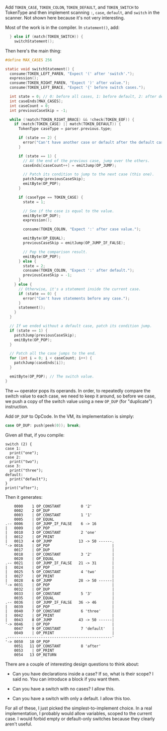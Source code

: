 
Add `TOKEN_CASE`, `TOKEN_COLON`, `TOKEN_DEFAULT`, and `TOKEN_SWITCH` to
TokenType and then implement scanning `:`, `case`, `default`, and `switch` in
the scanner. Not shown here because it's not very interesting.

Most of the work is in the compiler. In `statement()`, add:

```c
  } else if (match(TOKEN_SWITCH)) {
    switchStatement();
```

Then here's the main thing:

```c
#define MAX_CASES 256

static void switchStatement() {
  consume(TOKEN_LEFT_PAREN, "Expect '(' after 'switch'.");
  expression();
  consume(TOKEN_RIGHT_PAREN, "Expect ')' after value.");
  consume(TOKEN_LEFT_BRACE, "Expect '{' before switch cases.");

  int state = 0; // 0: before all cases, 1: before default, 2: after default.
  int caseEnds[MAX_CASES];
  int caseCount = 0;
  int previousCaseSkip = -1;

  while (!match(TOKEN_RIGHT_BRACE) && !check(TOKEN_EOF)) {
    if (match(TOKEN_CASE) || match(TOKEN_DEFAULT)) {
      TokenType caseType = parser.previous.type;

      if (state == 2) {
        error("Can't have another case or default after the default case.");
      }

      if (state == 1) {
        // At the end of the previous case, jump over the others.
        caseEnds[caseCount++] = emitJump(OP_JUMP);

        // Patch its condition to jump to the next case (this one).
        patchJump(previousCaseSkip);
        emitByte(OP_POP);
      }

      if (caseType == TOKEN_CASE) {
        state = 1;

        // See if the case is equal to the value.
        emitByte(OP_DUP);
        expression();

        consume(TOKEN_COLON, "Expect ':' after case value.");

        emitByte(OP_EQUAL);
        previousCaseSkip = emitJump(OP_JUMP_IF_FALSE);

        // Pop the comparison result.
        emitByte(OP_POP);
      } else {
        state = 2;
        consume(TOKEN_COLON, "Expect ':' after default.");
        previousCaseSkip = -1;
      }
    } else {
      // Otherwise, it's a statement inside the current case.
      if (state == 0) {
        error("Can't have statements before any case.");
      }
      statement();
    }
  }

  // If we ended without a default case, patch its condition jump.
  if (state == 1) {
    patchJump(previousCaseSkip);
    emitByte(OP_POP);
  }

  // Patch all the case jumps to the end.
  for (int i = 0; i < caseCount; i++) {
    patchJump(caseEnds[i]);
  }

  emitByte(OP_POP); // The switch value.
}
```

The `==` operator pops its operands. In order, to repeatedly compare the switch
value to each case, we need to keep it around, so before we case, we push a copy
of the switch value using a new `OP_DUP` (for "duplicate") instruction.

Add `OP_DUP` to OpCode. In the VM, its implementation is simply:

```c
case OP_DUP: push(peek(0)); break;
```

Given all that, if you compile:

```lox
switch (2) {
case 1:
  print("one");
case 2:
  print("two");
case 3:
  print("three");
default:
  print("default");
}
print("after");
```

Then it generates:

```
    0000    1 OP_CONSTANT         0 '2'
    0002    2 OP_DUP
    0003    | OP_CONSTANT         1 '1'
    0005    | OP_EQUAL
.-- 0006    | OP_JUMP_IF_FALSE    6 -> 16
|   0009    | OP_POP
|   0010    3 OP_CONSTANT         2 'one'
|   0012    | OP_PRINT
|   0013    4 OP_JUMP            13 -> 50 ------.
'-> 0016    | OP_POP                            |
    0017    | OP_DUP                            |
    0018    | OP_CONSTANT         3 '2'         |
    0020    | OP_EQUAL                          |
.-- 0021    | OP_JUMP_IF_FALSE   21 -> 31       |
|   0024    | OP_POP                            |
|   0025    5 OP_CONSTANT         4 'two'       |
|   0027    | OP_PRINT                          |
|   0028    6 OP_JUMP            28 -> 50 ------|
'-> 0031    | OP_POP                            |
    0032    | OP_DUP                            |
    0033    | OP_CONSTANT         5 '3'         |
    0035    | OP_EQUAL                          |
.-- 0036    | OP_JUMP_IF_FALSE   36 -> 46       |
|   0039    | OP_POP                            |
|   0040    7 OP_CONSTANT         6 'three'     |
|   0042    | OP_PRINT                          |
|   0043    8 OP_JUMP            43 -> 50 ------|
'-> 0046    | OP_POP                            |
    0047    9 OP_CONSTANT         7 'default'   |
    0049    | OP_PRINT                          |
.-----------------------------------------------'
'-> 0050   10 OP_POP
    0051   11 OP_CONSTANT         8 'after'
    0053    | OP_PRINT
    0054   13 OP_RETURN
```

There are a couple of interesting design questions to think about:

*   Can you have declarations inside a case? If so, what is their scope? I said
    no. You can introduce a block if you want them.

*   Can you have a switch with no cases? I allow this.

*   Can you have a switch with only a default. I allow this too.

For all of these, I just picked the simplest-to-implement choice. In a real
implementation, I probably would allow variables, scoped to the current case. I
would forbid empty or default-only switches because they clearly aren't useful.
